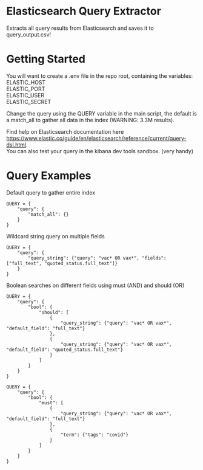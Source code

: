 # Elasticsearch Query Extractor

Extracts all query results from Elasticsearch and saves it to query_output.csv!

# Getting Started

You will want to create a .env file in the repo root, containing the variables:\
ELASTIC_HOST\
ELASTIC_PORT\
ELASTIC_USER\
ELASTIC_SECRET
  
Change the query using the QUERY variable in the main script, the default is a match_all to gather all data in the index (WARNING: 3.3M results). 


Find help on Elasticsearch documentation here https://www.elastic.co/guide/en/elasticsearch/reference/current/query-dsl.html.  
You can also test your query in the kibana dev tools sandbox. (very handy)

# Query Examples

Default query to gather entire index

```
QUERY = {
    "query": {
        "match_all": {}
    }
}
```


Wildcard string query on multiple fields

```
QUERY = {
    "query": {
        "query_string": {"query": "vac* OR vax*", "fields": ["full_text", "quoted_status.full_text"]}
    }
}
```

Boolean searches on different fields using must (AND) and should (OR)

```
QUERY = {
    "query": {
        "bool": {
            "should": [
                {
                    "query_string": {"query": "vac* OR vax*", "default_field": "full_text"}
                },
                {
                    "query_string": {"query": "vac* OR vax*", "default_field": "quoted_status.full_text"}
                }
            ]
        }
    }
}
```

```
QUERY = {
    "query": {
        "bool": {
            "must": [
                {
                    "query_string": {"query": "vac* OR vax*", "default_field": "full_text"}
                },
                {
                    "term": {"tags": "covid"}
                }
            ]
        }
    }
}
```
